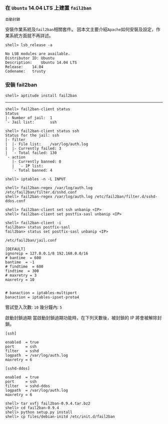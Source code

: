 ### 在 `Ubuntu` 14.04 LTS 上建置 `fail2ban`

`自動封鎖`


安裝作業系統及`fail2ban`相關套件。
因本文主要介紹`Apache`如何安裝及設定，作業系統方面就不再詳述。

```console
shell> lsb_release -a
```
```
No LSB modules are available.
Distributor ID:	Ubuntu
Description:	Ubuntu 14.04 LTS
Release:	14.04
Codename:	trusty
```

### 安裝 fail2ban 

```console
shell> aptitude install fail2ban
```

---

```console
shell> fail2ban-client status
Status
|- Number of jail:	1
`- Jail list:		ssh
```

```console
shell> fail2ban-client status ssh
Status for the jail: ssh
|- filter
|  |- File list:	/var/log/auth.log 
|  |- Currently failed:	3
|  `- Total failed:	130
`- action
   |- Currently banned:	0
   |  `- IP list:	
   `- Total banned:	4
```

```console
shell> iptables -n -L INPUT
```

```console
shell> fail2ban-regex /var/log/auth.log /etc/fail2ban/filter.d/sshd.conf
shell> fail2ban-regex /var/log/auth.log /etc/fail2ban/filter.d/sshd-ddos.conf
```

```console
shell> fail2ban-client set ssh unbanip <IP> 
shell> fail2ban-client set postfix-sasl unbanip <IP> 
```

```console
shell> fail2ban-client -i
fail2ban> status postfix-sasl
fail2ban> status set postfix-sasl unbanip <IP>
```


`/etc/fail2ban/jail.conf`

```
[DEFAULT]
ignoreip = 127.0.0.1/8 192.168.0.0/16
# bantime  = 600
bantime  = -1
# findtime  = 600
findtime  = 300
# maxretry = 3
maxretry = 10


# banaction = iptables-multiport
banaction = iptables-ipset-proto4
```

嘗試登入次數: `10`
幾分鐘內: `5`

啟動封鎖過期
當啟動封鎖過期功能時，在下列天數後，被封鎖的 IP 將會被解除封鎖。


```
[ssh]

enabled  = true
port     = ssh
filter   = sshd
logpath  = /var/log/auth.log
maxretry = 6

[sshd-ddos]

enabled  = true
port     = ssh
filter   = sshd-ddos
logpath  = /var/log/auth.log
maxretry = 6
```

```console
shell> tar xvfj fail2ban-0.9.4.tar.bz2
shell> cd fail2ban-0.9.4
shell> python setup.py install
shell> cp files/debian-initd /etc/init.d/fail2ban
```
